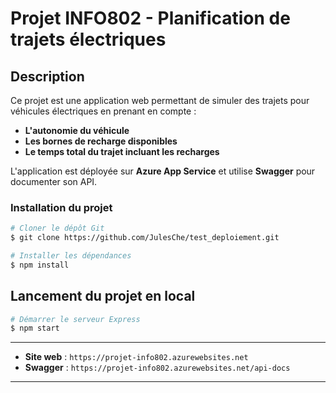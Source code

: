 # Projet INFO802 - Planification de trajets électriques

## Description

Ce projet est une application web permettant de simuler des trajets pour véhicules électriques en prenant en compte :

- **L'autonomie du véhicule**
- **Les bornes de recharge disponibles**
- **Le temps total du trajet incluant les recharges**

L'application est déployée sur **Azure App Service** et utilise **Swagger** pour documenter son API.

### **Installation du projet**

```bash
# Cloner le dépôt Git
$ git clone https://github.com/JulesChe/test_deploiement.git

# Installer les dépendances
$ npm install
```
## Lancement du projet en local

```bash
# Démarrer le serveur Express
$ npm start
```

---

- **Site web** : `https://projet-info802.azurewebsites.net`
- **Swagger** : `https://projet-info802.azurewebsites.net/api-docs`

---
